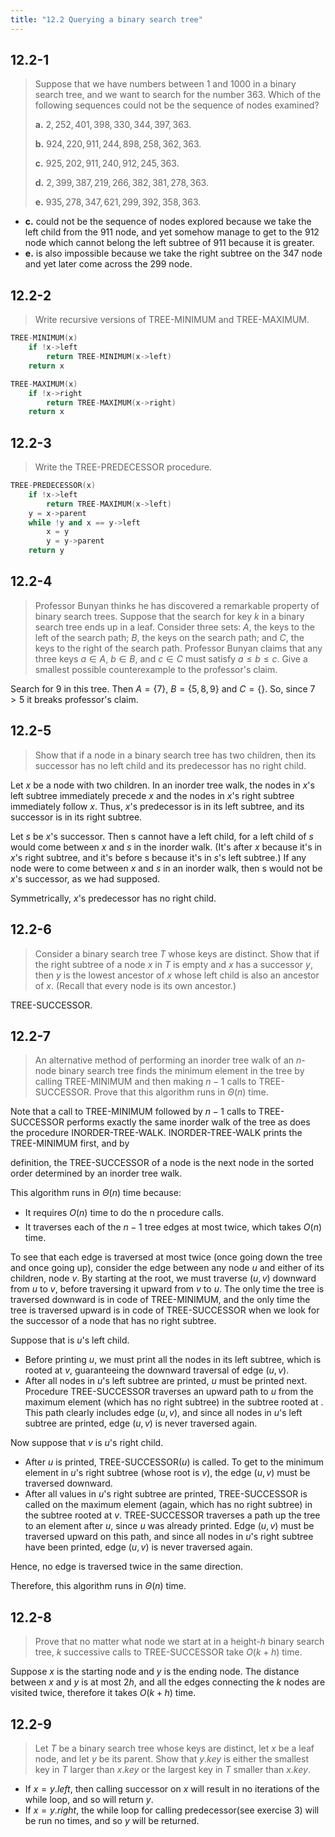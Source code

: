 ```yaml
---
title: "12.2 Querying a binary search tree"
---
```


## 12.2-1

> Suppose that we have numbers between $1$ and $1000$ in a binary search tree, and we want to search for the number $363$. Which of the following sequences could not be the sequence of nodes examined?
>
> **a.** $2, 252, 401, 398, 330, 344, 397, 363$.
>
> **b.** $924, 220, 911, 244, 898, 258, 362, 363$.
>
> **c.** $925, 202, 911, 240, 912, 245, 363$.
>
> **d.** $2, 399, 387, 219, 266, 382, 381, 278, 363$.
>
> **e.** $935, 278, 347, 621, 299, 392, 358, 363$.

- **c.** could not be the sequence of nodes explored because we take the left child from the $911$ node, and yet somehow manage to get to the $912$ node which cannot belong the left subtree of $911$ because it is greater. 
- **e.** is also impossible because we take the right subtree on the $347$ node and yet later come across the $299$ node.

## 12.2-2

> Write recursive versions of $\text{TREE-MINIMUM}$ and $\text{TREE-MAXIMUM}$.

```cpp
TREE-MINIMUM(x)
    if !x->left
        return TREE-MINIMUM(x->left)
    return x
```

```cpp
TREE-MAXIMUM(x)
    if !x->right
        return TREE-MAXIMUM(x->right)
    return x
```

## 12.2-3

> Write the $\text{TREE-PREDECESSOR}$ procedure.

```cpp
TREE-PREDECESSOR(x)
    if !x->left
        return TREE-MAXIMUM(x->left)
    y = x->parent
    while !y and x == y->left
        x = y
        y = y->parent
    return y
```

## 12.2-4

> Professor Bunyan thinks he has discovered a remarkable property of binary search trees. Suppose that the search for key $k$ in a binary search tree ends up in a leaf. Consider three sets: $A$, the keys to the left of the search path; $B$, the keys on the search path; and $C$, the keys to the right of the search path. Professor Bunyan claims that any three keys $a \in A$, $b \in B$, and $c \in C$ must satisfy $a \le b \le c$. Give a smallest possible counterexample to the professor's claim.

Search for $9$ in this tree. Then $A = \{7\}$, $B = \{5, 8, 9\}$ and $C = \{\}$.  So, since $7 > 5$ it breaks professor's claim.

## 12.2-5

> Show that if a node in a binary search tree has two children, then its successor has no left child and its predecessor has no right child.

Let $x$ be a node with two children. In an inorder tree walk, the nodes in $x$'s left subtree immediately precede $x$ and the nodes in $x$'s right subtree immediately follow $x$. Thus, $x$'s predecessor is in its left subtree, and its successor is in its right subtree.

Let $s$ be $x$'s successor. Then s cannot have a left child, for a left child of $s$ would come between $x$ and $s$ in the inorder walk. (It's after $x$ because it's in $x$'s right subtree, and it's before s because it's in $s$'s left subtree.) If any node were to come between $x$ and $s$ in an inorder walk, then s would not be $x$'s successor, as we had supposed.

Symmetrically, $x$'s predecessor has no right child.

## 12.2-6

> Consider a binary search tree $T$ whose keys are distinct. Show that if the right subtree of a node $x$ in $T$ is empty and $x$ has a successor $y$, then $y$ is the lowest ancestor of $x$ whose left child is also an ancestor of $x$. (Recall that every node is its own ancestor.)

$\text{TREE-SUCCESSOR}$.

## 12.2-7

> An alternative method of performing an inorder tree walk of an $n$-node binary search tree finds the minimum element in the tree by calling $\text{TREE-MINIMUM}$ and then making $n - 1$ calls to $\text{TREE-SUCCESSOR}$. Prove that this algorithm runs in $\Theta(n)$ time.

Note that a call to $\text{TREE-MINIMUM}$ followed by $n - 1$ calls to $\text{TREE-SUCCESSOR}$ performs exactly the same inorder walk of the tree as does the procedure $\text{INORDER-TREE-WALK}$. $\text{INORDER-TREE-WALK}$ prints the $\text{TREE-MINIMUM}$ first, and by

definition, the $\text{TREE-SUCCESSOR}$ of a node is the next node in the sorted order determined by an inorder tree walk.

This algorithm runs in $\Theta(n)$ time because:

- It requires $O(n)$ time to do the n procedure calls.
- It traverses each of the $n - 1$ tree edges at most twice, which takes $O(n)$ time.

To see that each edge is traversed at most twice (once going down the tree and once going up), consider the edge between any node $u$ and either of its children, node $v$. By starting at the root, we must traverse $(u, v)$ downward from $u$ to $v$, before traversing it upward from $v$ to $u$. The only time the tree is traversed downward is in code of $\text{TREE-MINIMUM}$, and the only time the tree is traversed upward is in code of $\text{TREE-SUCCESSOR}$ when we look for the successor of a node that has no right subtree.

Suppose that  is $u$'s left child.

- Before printing $u$, we must print all the nodes in its left subtree, which is rooted at $v$, guaranteeing the downward traversal of edge $(u, v)$.
- After all nodes in $u$'s left subtree are printed, $u$ must be printed next. Procedure $\text{TREE-SUCCESSOR}$ traverses an upward path to $u$ from the maximum element (which has no right subtree) in the subtree rooted at . This path clearly includes edge $(u, v)$, and since all nodes in $u$'s left subtree are printed, edge $(u, v)$ is never traversed again.

Now suppose that $v$ is $u$'s right child.

- After $u$ is printed, $\text{TREE-SUCCESSOR}(u)$ is called. To get to the minimum element in $u$'s right subtree (whose root is $v$), the edge $(u, v)$ must be traversed downward.
- After all values in $u$'s right subtree are printed, $\text{TREE-SUCCESSOR}$ is called on the maximum element (again, which has no right subtree) in the subtree rooted at $v$. $\text{TREE-SUCCESSOR}$ traverses a path up the tree to an element after $u$, since $u$ was already printed. Edge $(u, v)$ must be traversed upward on this path, and since all nodes in $u$'s right subtree have been printed, edge $(u, v)$ is never traversed again.

Hence, no edge is traversed twice in the same direction.

Therefore, this algorithm runs in $\Theta(n)$ time.

## 12.2-8

> Prove that no matter what node we start at in a height-$h$ binary search tree, $k$ successive calls to $\text{TREE-SUCCESSOR}$ take $O(k + h)$ time.

Suppose $x$ is the starting node and $y$ is the ending node. The distance between $x$ and $y$ is at most $2h$, and all the edges connecting the $k$ nodes are visited twice, therefore it takes $O(k + h)$ time.

## 12.2-9

> Let $T$ be a binary search tree whose keys are distinct, let $x$ be a leaf node, and let $y$ be its parent. Show that $y.key$ is either the smallest key in $T$ larger than $x.key$ or the largest key in $T$ smaller than $x.key$.

- If $x = y.left$, then calling successor on $x$ will result in no iterations of the while loop, and so will return $y$.
- If $x = y.right$, the while loop for calling predecessor(see exercise 3) will be run no times, and so $y$ will be returned.
